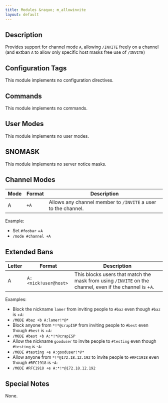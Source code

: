 ```yaml
---
title: Modules &raquo; m_allowinvite
layout: default
---
```


## Description	

Provides support for channel mode `A`, allowing `/INVITE` freely on a
channel (and extban `A` to allow only specific host masks free use of `/INVITE`)

## Configuration Tags

This module implements no configuration directives.

## Commands

This module implements no commands.

## User Modes

This module implements no user modes.

## SNOMASK

This module implements no server notice masks.

## Channel Modes

Mode | Format | Description
------- | ----------- | ---------
A | `+A` | Allows any channel member to `/INVITE` a user to the channel.

Example: 

* Set `#foobar` +`A`
 * `/mode #channel +A`

## Extended Bans

Letter | Format | Description
------- | ----------- | ---------
A | `A:<nick!user@host>` | This blocks users that match the mask from using `/INVITE` on the channel, even if the channel is +`A`.

Examples:

* Block the nickname `lamer` from inviting people to `#baz` even though `#baz` is +`A`:
 * `/MODE #baz +b A:lamer!*@*`
* Block anyone from `*!*@crapISP` from inviting people to `#best` even though `#best` is +`A`:
 * `/MODE #best +b A:*!*@crapISP`
* Allow the nickname `gooduser` to invite people to `#testing` even though `#testing` is -`A`:
 * `/MODE #testing +e A:gooduser!*@*`
* Allow anyone from `*!*@172.18.12.192` to invite people to `#RFC1918` even though `#RFC1918` is -`A`:
 * `/MODE #RFC1918 +e A:*!*@172.18.12.192`

## Special Notes

None.
